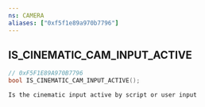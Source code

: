 ```yaml
---
ns: CAMERA
aliases: ["0xf5f1e89a970b7796"]
---
```

## IS_CINEMATIC_CAM_INPUT_ACTIVE

```c
// 0xF5F1E89A970B7796
bool IS_CINEMATIC_CAM_INPUT_ACTIVE();
```

```
Is the cinematic input active by script or user input
```
